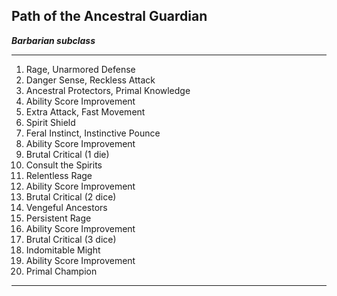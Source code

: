 ﻿## Path of the Ancestral Guardian

***Barbarian subclass***

___
1. Rage, Unarmored Defense
2. Danger Sense, Reckless Attack
3. Ancestral Protectors, Primal Knowledge
4. Ability Score Improvement
5. Extra Attack, Fast Movement
6. Spirit Shield
7. Feral Instinct, Instinctive Pounce
8. Ability Score Improvement
9. Brutal Critical (1 die)
10. Consult the Spirits
11. Relentless Rage
12. Ability Score Improvement
13. Brutal Critical (2 dice)
14. Vengeful Ancestors
15. Persistent Rage
16. Ability Score Improvement
17. Brutal Critical (3 dice)
18. Indomitable Might
19. Ability Score Improvement
20. Primal Champion

---
